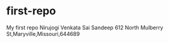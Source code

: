 # first-repo
My first repo
Nirujogi Venkata Sai Sandeep
612 North Mulberry St,Maryville,Missouri,644689